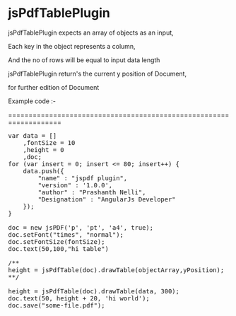 jsPdfTablePlugin
================


 jsPdfTablePlugin expects an array of objects as an input,
 
 Each key in the object represents a column, 
 
 And the no of rows will be equal to input data length
 
 
 jsPdfTablePlugin return's the current y position of Document, 
 
 for further edition of Document



Example code :-

===================================================================

<pre>
var data = []
    ,fontSize = 10
    ,height = 0
    ,doc;
for (var insert = 0; insert <= 80; insert++) {
	data.push({
		"name" : "jspdf plugin",
		"version" : '1.0.0',
		"author" : "Prashanth Nelli",
		"Designation" : "AngularJs Developer"
	});
}

doc = new jsPDF('p', 'pt', 'a4', true);
doc.setFont("times", "normal");
doc.setFontSize(fontSize);
doc.text(50,100,"hi table")

/**
height = jsPdfTable(doc).drawTable(objectArray,yPosition);
**/

height = jsPdfTable(doc).drawTable(data, 300);
doc.text(50, height + 20, 'hi world');
doc.save("some-file.pdf");
	
<pre>

  


 
 
 
 
